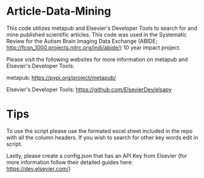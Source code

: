 # Article-Data-Mining
This code utilizes metapub and Elsevier's Developer Tools to search for and mine published scientific articles. This code was used in the Systematic Review for the Autism Brain Imaging Data Exchange (ABIDE; http://fcon_1000.projects.nitrc.org/indi/abide/) 10 year impact project. 

Please visit the following websites for more information on metapub and Elsevier's Developer Tools:

metapub: https://pypi.org/project/metapub/

Elsevier's Developer Tools: https://github.com/ElsevierDev/elsapy

# Tips

To use the script please use the formated excel sheet included in the repo with all the column headers. If you wish to search for other key words edit in script.

Lastly, please create a config.json that has an API Key from Elsevier (for more information follow their detailed guides here: https://dev.elsevier.com/)
